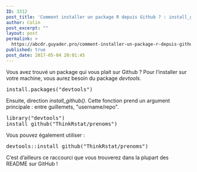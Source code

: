 ```yaml
---
ID: 3312
post_title: 'Comment installer un package R depuis Github ? : install_github()'
author: Colin
post_excerpt: ""
layout: post
permalink: >
  https://abcdr.guyader.pro/comment-installer-un-package-r-depuis-github/
published: true
post_date: 2017-05-04 20:01:45
---
```

<p>Vous avez trouvé un package qui vous plait sur Github ? Pour l’installer sur votre machine, vous aurez besoin du package <em>devtools</em>.</p><p> <pre lang='rsplus'>install.packages("devtools")</pre> </p><p>Ensuite, direction <em>install_github()</em>. Cette fonction prend un argument principale : entre guillemets, "username/repo".</p><p> <pre lang='rsplus'>library("devtools")<br />install_github("ThinkRstat/prenoms")</pre> </p><p>Vous pouvez également utiliser : </p><p> <pre lang='rsplus'>devtools::install_github("ThinkRstat/prenoms")</pre> </p><p>C’est d’ailleurs ce raccourci que vous trouverez dans la plupart des README sur GitHub !</p>